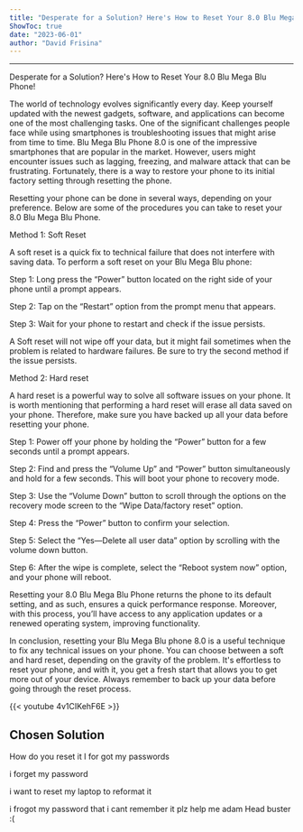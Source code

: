 ```yaml
---
title: "Desperate for a Solution? Here's How to Reset Your 8.0 Blu Mega Blu Phone!"
ShowToc: true 
date: "2023-06-01"
author: "David Frisina"
---
```

*****
Desperate for a Solution? Here's How to Reset Your 8.0 Blu Mega Blu Phone!

The world of technology evolves significantly every day. Keep yourself updated with the newest gadgets, software, and applications can become one of the most challenging tasks. One of the significant challenges people face while using smartphones is troubleshooting issues that might arise from time to time. Blu Mega Blu Phone 8.0 is one of the impressive smartphones that are popular in the market. However, users might encounter issues such as lagging, freezing, and malware attack that can be frustrating. Fortunately, there is a way to restore your phone to its initial factory setting through resetting the phone. 

Resetting your phone can be done in several ways, depending on your preference. Below are some of the procedures you can take to reset your 8.0 Blu Mega Blu Phone.

Method 1: Soft Reset

A soft reset is a quick fix to technical failure that does not interfere with saving data. To perform a soft reset on your Blu Mega Blu phone:

Step 1: Long press the “Power” button located on the right side of your phone until a prompt appears.
 
Step 2: Tap on the “Restart” option from the prompt menu that appears.

Step 3: Wait for your phone to restart and check if the issue persists.

A Soft reset will not wipe off your data, but it might fail sometimes when the problem is related to hardware failures. Be sure to try the second method if the issue persists. 

Method 2: Hard reset

A hard reset is a powerful way to solve all software issues on your phone. It is worth mentioning that performing a hard reset will erase all data saved on your phone. Therefore, make sure you have backed up all your data before resetting your phone.

Step 1: Power off your phone by holding the “Power” button for a few seconds until a prompt appears.

Step 2: Find and press the “Volume Up” and “Power” button simultaneously and hold for a few seconds. This will boot your phone to recovery mode.

Step 3: Use the “Volume Down” button to scroll through the options on the recovery mode screen to the “Wipe Data/factory reset” option.

Step 4: Press the “Power” button to confirm your selection.

Step 5: Select the “Yes—Delete all user data” option by scrolling with the volume down button.

Step 6: After the wipe is complete, select the “Reboot system now” option, and your phone will reboot.

Resetting your 8.0 Blu Mega Blu Phone returns the phone to its default setting, and as such, ensures a quick performance response. Moreover, with this process, you’ll have access to any application updates or a renewed operating system, improving functionality.

In conclusion, resetting your Blu Mega Blu phone 8.0 is a useful technique to fix any technical issues on your phone. You can choose between a soft and hard reset, depending on the gravity of the problem.  It's effortless to reset your phone, and with it, you get a fresh start that allows you to get more out of your device. Always remember to back up your data before going through the reset process.

{{< youtube 4v1CIKehF6E >}} 



## Chosen Solution
 How do you reset it I for got my passwords

 i  forget my password

 i want to reset my laptop to reformat it

 i frogot my password that i cant remember it plz help me adam Head buster :(





